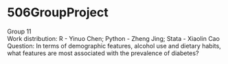 # 506GroupProject
Group 11 <br />
Work distribution: R - Yinuo Chen; Python - Zheng Jing; Stata - Xiaolin Cao <br />
Question: In terms of demographic features, alcohol use and dietary habits, what features are most associated with the prevalence of diabetes? <br />
